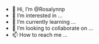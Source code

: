 - 👋 Hi, I’m @Rosalynnp
- 👀 I’m interested in ...
- 🌱 I’m currently learning ...
- 💞️ I’m looking to collaborate on ...
- 📫 How to reach me ...

<!---
Rosalynnp/Rosalynnp is a ✨ special ✨ repository because its `README.md` (this file) appears on your GitHub profile.
You can click the Preview link to take a look at your changes.
--->
